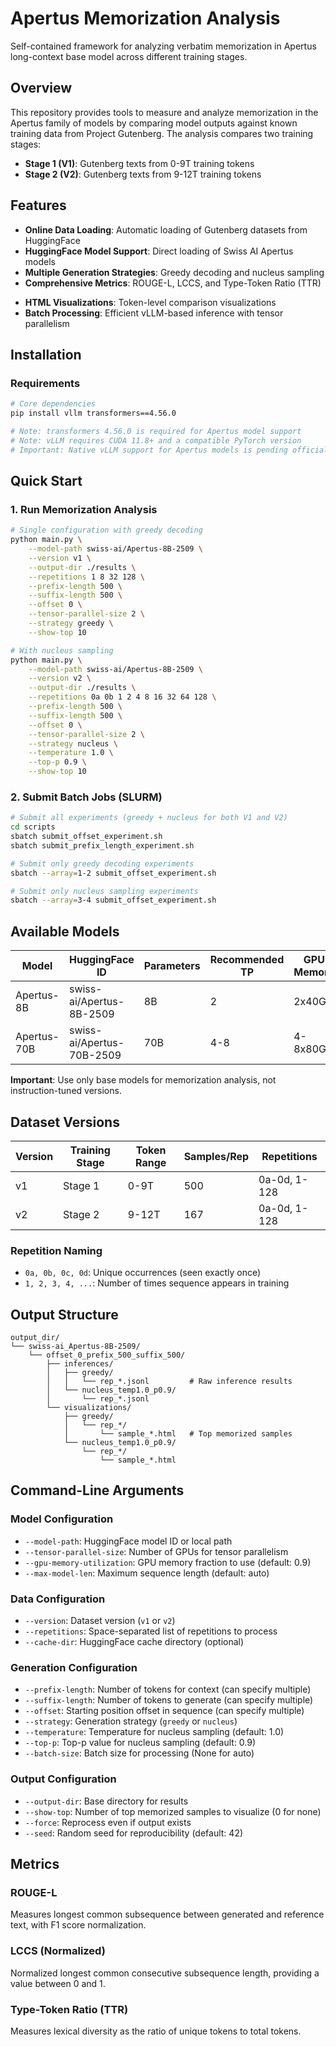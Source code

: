 # Apertus Memorization Analysis

Self-contained framework for analyzing verbatim memorization in Apertus long-context base model across different training stages.

## Overview

This repository provides tools to measure and analyze memorization in the Apertus family of models by comparing model outputs against known training data from Project Gutenberg. The analysis compares two training stages:
- **Stage 1 (V1)**: Gutenberg texts from 0-9T training tokens
- **Stage 2 (V2)**: Gutenberg texts from 9-12T training tokens

## Features

- **Online Data Loading**: Automatic loading of Gutenberg datasets from HuggingFace
- **HuggingFace Model Support**: Direct loading of Swiss AI Apertus models
- **Multiple Generation Strategies**: Greedy decoding and nucleus sampling
- **Comprehensive Metrics**: ROUGE-L, LCCS, and Type-Token Ratio (TTR)
<!-- - **Contamination Filtering**: Automatic exclusion of known problematic sequences -->
- **HTML Visualizations**: Token-level comparison visualizations
- **Batch Processing**: Efficient vLLM-based inference with tensor parallelism

## Installation

### Requirements
```bash
# Core dependencies
pip install vllm transformers==4.56.0 

# Note: transformers 4.56.0 is required for Apertus model support
# Note: vLLM requires CUDA 11.8+ and a compatible PyTorch version
# Important: Native vLLM support for Apertus models is pending official merge.
```

## Quick Start

### 1. Run Memorization Analysis

```bash
# Single configuration with greedy decoding
python main.py \
    --model-path swiss-ai/Apertus-8B-2509 \
    --version v1 \
    --output-dir ./results \
    --repetitions 1 8 32 128 \
    --prefix-length 500 \
    --suffix-length 500 \
    --offset 0 \
    --tensor-parallel-size 2 \
    --strategy greedy \
    --show-top 10

# With nucleus sampling
python main.py \
    --model-path swiss-ai/Apertus-8B-2509 \
    --version v2 \
    --output-dir ./results \
    --repetitions 0a 0b 1 2 4 8 16 32 64 128 \
    --prefix-length 500 \
    --suffix-length 500 \
    --offset 0 \
    --tensor-parallel-size 2 \
    --strategy nucleus \
    --temperature 1.0 \
    --top-p 0.9 \
    --show-top 10
```

### 2. Submit Batch Jobs (SLURM)

```bash
# Submit all experiments (greedy + nucleus for both V1 and V2)
cd scripts
sbatch submit_offset_experiment.sh
sbatch submit_prefix_length_experiment.sh

# Submit only greedy decoding experiments
sbatch --array=1-2 submit_offset_experiment.sh

# Submit only nucleus sampling experiments  
sbatch --array=3-4 submit_offset_experiment.sh
```

## Available Models

| Model | HuggingFace ID | Parameters | Recommended TP | GPU Memory |
|-------|----------------|------------|----------------|------------|
| Apertus-8B | swiss-ai/Apertus-8B-2509 | 8B | 2 | 2x40GB |
| Apertus-70B | swiss-ai/Apertus-70B-2509 | 70B | 4-8 | 4-8x80GB |

**Important**: Use only base models for memorization analysis, not instruction-tuned versions.

## Dataset Versions

| Version | Training Stage | Token Range | Samples/Rep | Repetitions |
|---------|---------------|-------------|-------------|-------------|
| v1 | Stage 1 | 0-9T | 500 | 0a-0d, 1-128 |
| v2 | Stage 2 | 9-12T | 167 | 0a-0d, 1-128 |

### Repetition Naming
- `0a, 0b, 0c, 0d`: Unique occurrences (seen exactly once)
- `1, 2, 3, 4, ...`: Number of times sequence appears in training

## Output Structure

```
output_dir/
└── swiss-ai_Apertus-8B-2509/
    └── offset_0_prefix_500_suffix_500/
        ├── inferences/
        │   ├── greedy/
        │   │   └── rep_*.jsonl         # Raw inference results
        │   └── nucleus_temp1.0_p0.9/
        │       └── rep_*.jsonl
        └── visualizations/
            ├── greedy/
            │   └── rep_*/
            │       └── sample_*.html   # Top memorized samples
            └── nucleus_temp1.0_p0.9/
                └── rep_*/
                    └── sample_*.html
```

## Command-Line Arguments

### Model Configuration
- `--model-path`: HuggingFace model ID or local path
- `--tensor-parallel-size`: Number of GPUs for tensor parallelism
- `--gpu-memory-utilization`: GPU memory fraction to use (default: 0.9)
- `--max-model-len`: Maximum sequence length (default: auto)

### Data Configuration
- `--version`: Dataset version (`v1` or `v2`)
- `--repetitions`: Space-separated list of repetitions to process
- `--cache-dir`: HuggingFace cache directory (optional)

### Generation Configuration  
- `--prefix-length`: Number of tokens for context (can specify multiple)
- `--suffix-length`: Number of tokens to generate (can specify multiple)
- `--offset`: Starting position offset in sequence (can specify multiple)
- `--strategy`: Generation strategy (`greedy` or `nucleus`)
- `--temperature`: Temperature for nucleus sampling (default: 1.0)
- `--top-p`: Top-p value for nucleus sampling (default: 0.9)
- `--batch-size`: Batch size for processing (None for auto)

### Output Configuration
- `--output-dir`: Base directory for results
- `--show-top`: Number of top memorized samples to visualize (0 for none)
- `--force`: Reprocess even if output exists
- `--seed`: Random seed for reproducibility (default: 42)

## Metrics

### ROUGE-L
Measures longest common subsequence between generated and reference text, with F1 score normalization.

### LCCS (Normalized)
Normalized longest common consecutive subsequence length, providing a value between 0 and 1.

### Type-Token Ratio (TTR)
Measures lexical diversity as the ratio of unique tokens to total tokens.